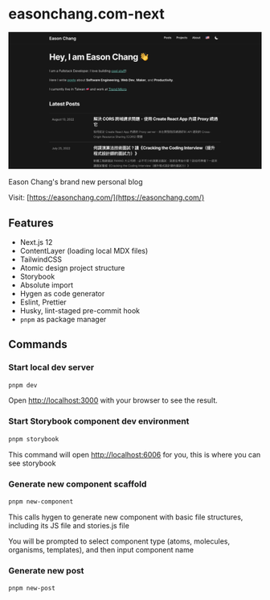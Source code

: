 # easonchang.com-next

![Blog homepage](./docs/readme-cover.jpg)

Eason Chang's brand new personal blog

Visit: [https://easonchang.com/](https://easonchang.com/)

## Features

- Next.js 12
- ContentLayer (loading local MDX files)
- TailwindCSS
- Atomic design project structure
- Storybook
- Absolute import
- Hygen as code generator
- Eslint, Prettier
- Husky, lint-staged pre-commit hook
- `pnpm` as package manager

## Commands

### Start local dev server

```bash
pnpm dev
```

Open [http://localhost:3000](http://localhost:3000) with your browser to see the result.

### Start Storybook component dev environment

```bash
pnpm storybook
```

This command will open [http://localhost:6006](http://localhost:6006) for you, this is where you can see storybook

### Generate new component scaffold

```bash
pnpm new-component
```

This calls hygen to generate new component with basic file structures, including its JS file and stories.js file

You will be prompted to select component type (atoms, molecules, organisms, templates), and then input component name

### Generate new post

```bash
pnpm new-post
```
